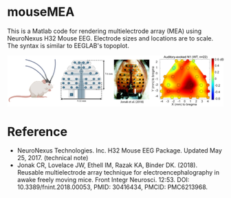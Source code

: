 mouseMEA
===========
This is a Matlab code for rendering multielectrode array (MEA) using NeuroNexus H32 Mouse EEG. Electrode sizes and locations are to scale. The syntax is similar to EEGLAB's topoplot.

![Figure29.jpg](images/Figure29_1.jpg)

Reference
===========
- NeuroNexus Technologies. Inc. H32 Mouse EEG Package. Updated May 25, 2017. (technical note)
- Jonak CR, Lovelace JW, Ethell IM, Razak KA, Binder DK. (2018). Reusable multielectrode array technique for electroencephalography in awake freely moving mice. Front Integr Neurosci. 12:53. DOI: 10.3389/fnint.2018.00053, PMID: 30416434, PMCID: PMC6213968.
